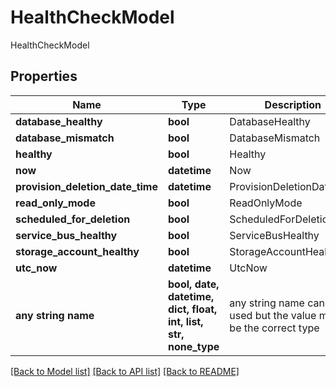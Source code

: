 # HealthCheckModel

HealthCheckModel

## Properties
Name | Type | Description | Notes
------------ | ------------- | ------------- | -------------
**database_healthy** | **bool** | DatabaseHealthy | [optional] 
**database_mismatch** | **bool** | DatabaseMismatch | [optional] 
**healthy** | **bool** | Healthy | [optional] 
**now** | **datetime** | Now | [optional] 
**provision_deletion_date_time** | **datetime** | ProvisionDeletionDateTime | [optional] 
**read_only_mode** | **bool** | ReadOnlyMode | [optional] 
**scheduled_for_deletion** | **bool** | ScheduledForDeletion | [optional] 
**service_bus_healthy** | **bool** | ServiceBusHealthy | [optional] 
**storage_account_healthy** | **bool** | StorageAccountHealthy | [optional] 
**utc_now** | **datetime** | UtcNow | [optional] 
**any string name** | **bool, date, datetime, dict, float, int, list, str, none_type** | any string name can be used but the value must be the correct type | [optional]

[[Back to Model list]](../README.md#documentation-for-models) [[Back to API list]](../README.md#documentation-for-api-endpoints) [[Back to README]](../README.md)


